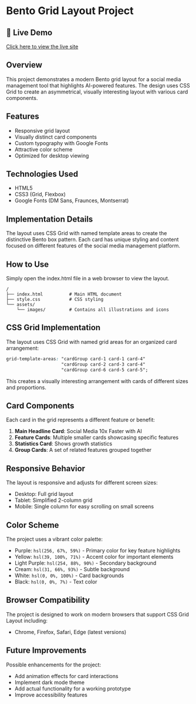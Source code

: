 # Bento Grid Layout Project

## 🔗 Live Demo

[Click here to view the live site](https://aya1133.github.io/bento-grid1/)


## Overview
This project demonstrates a modern Bento grid layout for a social media management tool that highlights AI-powered features. The design uses CSS Grid to create an asymmetrical, visually interesting layout with various card components.

## Features
- Responsive grid layout
- Visually distinct card components
- Custom typography with Google Fonts
- Attractive color scheme
- Optimized for desktop viewing

## Technologies Used
- HTML5
- CSS3 (Grid, Flexbox)
- Google Fonts (DM Sans, Fraunces, Montserrat)

## Implementation Details
The layout uses CSS Grid with named template areas to create the distinctive Bento box pattern. Each card has unique styling and content focused on different features of the social media management platform.

## How to Use
Simply open the index.html file in a web browser to view the layout.
  
```
/
├── index.html          # Main HTML document
├── style.css           # CSS styling
└── assets/
    └── images/         # Contains all illustrations and icons
```

## CSS Grid Implementation

The layout uses CSS Grid with named grid areas for an organized card arrangement:

```css
grid-template-areas: "cardGroup card-1 card-1 card-4"
                     "cardGroup card-2 card-3 card-4"
                     "cardGroup card-6 card-5 card-5";
```

This creates a visually interesting arrangement with cards of different sizes and proportions.

## Card Components

Each card in the grid represents a different feature or benefit:

1. **Main Headline Card**: Social Media 10x Faster with AI
2. **Feature Cards**: Multiple smaller cards showcasing specific features
3. **Statistics Card**: Shows growth statistics
4. **Group Cards**: A set of related features grouped together

## Responsive Behavior

The layout is responsive and adjusts for different screen sizes:
- Desktop: Full grid layout
- Tablet: Simplified 2-column grid
- Mobile: Single column for easy scrolling on small screens

## Color Scheme

The project uses a vibrant color palette:
- Purple: `hsl(256, 67%, 59%)` - Primary color for key feature highlights
- Yellow: `hsl(39, 100%, 71%)` - Accent color for important elements
- Light Purple: `hsl(254, 88%, 90%)` - Secondary background
- Cream: `hsl(31, 66%, 93%)` - Subtle background
- White: `hsl(0, 0%, 100%)` - Card backgrounds
- Black: `hsl(0, 0%, 7%)` - Text color

## Browser Compatibility

The project is designed to work on modern browsers that support CSS Grid Layout including:
- Chrome, Firefox, Safari, Edge (latest versions)

## Future Improvements

Possible enhancements for the project:
- Add animation effects for card interactions
- Implement dark mode theme
- Add actual functionality for a working prototype
- Improve accessibility features
